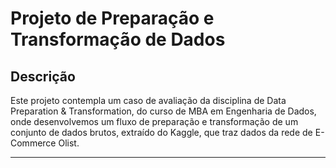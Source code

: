 # Projeto de Preparação e Transformação de Dados
## Descrição

Este projeto contempla um caso de avaliação da disciplina de Data Preparation & Transformation, do curso de MBA em Engenharia de Dados, onde desenvolvemos um fluxo de preparação e transformação de um conjunto de dados brutos, extraído do Kaggle, que traz dados da rede de E-Commerce Olist.

---
